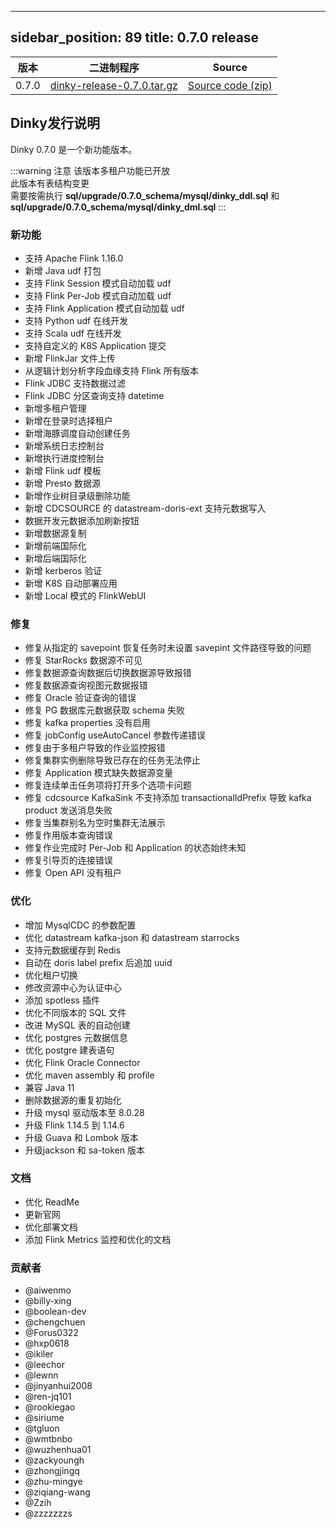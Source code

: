 ---

sidebar_position: 89
title: 0.7.0 release
--------------------

|  版本   |                                                         二进制程序                                                         |                                        Source                                         |
|-------|-----------------------------------------------------------------------------------------------------------------------|---------------------------------------------------------------------------------------|
| 0.7.0 | [dinky-release-0.7.0.tar.gz](https://github.com/DataLinkDC/dinky/releases/download/v0.7.0/dinky-release-0.7.0.tar.gz) | [Source code (zip)](https://github.com/DataLinkDC/dinky/archive/refs/tags/v0.7.0.zip) |

## Dinky发行说明

Dinky 0.7.0 是一个新功能版本。

:::warning 注意
该版本多租户功能已开放 <br/>
此版本有表结构变更 <br/>
需要按需执行 **sql/upgrade/0.7.0_schema/mysql/dinky_ddl.sql** 和 **sql/upgrade/0.7.0_schema/mysql/dinky_dml.sql**
:::

### 新功能

- 支持 Apache Flink 1.16.0
- 新增 Java udf 打包
- 支持 Flink Session 模式自动加载 udf
- 支持 Flink Per-Job 模式自动加载 udf
- 支持 Flink Application 模式自动加载 udf
- 支持 Python udf 在线开发
- 支持 Scala udf 在线开发
- 支持自定义的 K8S Application 提交
- 新增 FlinkJar 文件上传
- 从逻辑计划分析字段血缘支持 Flink 所有版本
- Flink JDBC 支持数据过滤
- Flink JDBC 分区查询支持 datetime
- 新增多租户管理
- 新增在登录时选择租户
- 新增海豚调度自动创建任务
- 新增系统日志控制台
- 新增执行进度控制台
- 新增 Flink udf 模板
- 新增 Presto 数据源
- 新增作业树目录级删除功能
- 新增 CDCSOURCE 的 datastream-doris-ext 支持元数据写入
- 数据开发元数据添加刷新按钮
- 新增数据源复制
- 新增前端国际化
- 新增后端国际化
- 新增 kerberos 验证
- 新增 K8S 自动部署应用
- 新增 Local 模式的 FlinkWebUI

### 修复

- 修复从指定的 savepoint 恢复任务时未设置 savepint 文件路径导致的问题
- 修复 StarRocks 数据源不可见
- 修复数据源查询数据后切换数据源导致报错
- 修复数据源查询视图元数据报错
- 修复 Oracle 验证查询的错误
- 修复 PG 数据库元数据获取 schema 失败
- 修复 kafka properties 没有启用
- 修复 jobConfig useAutoCancel 参数传递错误
- 修复由于多租户导致的作业监控报错
- 修复集群实例删除导致已存在的任务无法停止
- 修复 Application 模式缺失数据源变量
- 修复连续单击任务项将打开多个选项卡问题
- 修复 cdcsource KafkaSink 不支持添加 transactionalIdPrefix 导致 kafka product 发送消息失败
- 修复当集群别名为空时集群无法展示
- 修复作用版本查询错误
- 修复作业完成时 Per-Job 和 Application 的状态始终未知
- 修复引导页的连接错误
- 修复 Open API 没有租户

### 优化

- 增加 MysqlCDC 的参数配置
- 优化 datastream kafka-json 和 datastream starrocks
- 支持元数据缓存到 Redis
- 自动在 doris label prefix 后追加 uuid
- 优化租户切换
- 修改资源中心为认证中心
- 添加 spotless 插件
- 优化不同版本的 SQL 文件
- 改进 MySQL 表的自动创建
- 优化 postgres 元数据信息
- 优化 postgre 建表语句
- 优化 Flink Oracle Connector
- 优化 maven assembly 和 profile
- 兼容 Java 11
- 删除数据源的重复初始化
- 升级 mysql 驱动版本至 8.0.28
- 升级 Flink 1.14.5 到 1.14.6
- 升级 Guava 和 Lombok 版本
- 升级jackson 和 sa-token 版本

### 文档

- 优化 ReadMe
- 更新官网
- 优化部署文档
- 添加 Flink Metrics 监控和优化的文档

### 贡献者

- @aiwenmo
- @billy-xing
- @boolean-dev
- @chengchuen
- @Forus0322
- @hxp0618
- @ikiler
- @leechor
- @lewnn
- @jinyanhui2008
- @ren-jq101
- @rookiegao
- @siriume
- @tgluon
- @wmtbnbo
- @wuzhenhua01
- @zackyoungh
- @zhongjingq
- @zhu-mingye
- @ziqiang-wang
- @Zzih
- @zzzzzzzs

